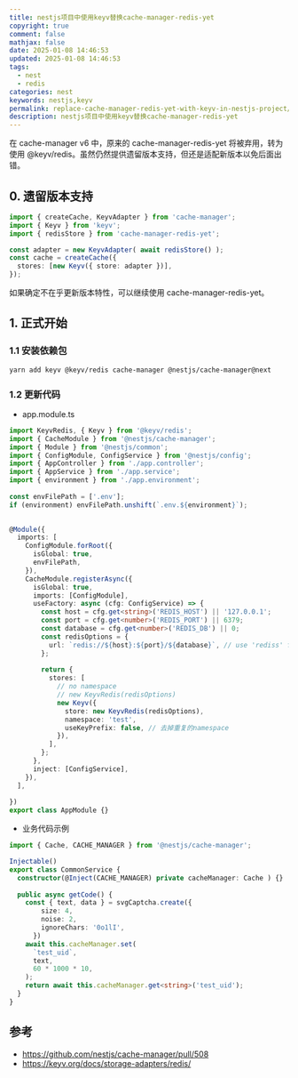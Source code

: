 ```yaml
---
title: nestjs项目中使用keyv替换cache-manager-redis-yet
copyright: true
comment: false
mathjax: false
date: 2025-01-08 14:46:53
updated: 2025-01-08 14:46:53
tags:
  - nest
  - redis
categories: nest
keywords: nestjs,keyv
permalink: replace-cache-manager-redis-yet-with-keyv-in-nestjs-project/
description: nestjs项目中使用keyv替换cache-manager-redis-yet
---
```

在 cache-manager v6 中，原来的 cache-manager-redis-yet 将被弃用，转为使用 @keyv/redis。虽然仍然提供遗留版本支持，但还是适配新版本以免后面出错。

<!--more-->
## 0. 遗留版本支持

```ts
import { createCache, KeyvAdapter } from 'cache-manager';
import { Keyv } from 'keyv';
import { redisStore } from 'cache-manager-redis-yet';

const adapter = new KeyvAdapter( await redisStore() );
const cache = createCache({
  stores: [new Keyv({ store: adapter })],
});
```

如果确定不在乎更新版本特性，可以继续使用 cache-manager-redis-yet。

## 1. 正式开始

### 1.1 安装依赖包

```bash
yarn add keyv @keyv/redis cache-manager @nestjs/cache-manager@next
```

### 1.2 更新代码

- app.module.ts

```ts
import KeyvRedis, { Keyv } from '@keyv/redis';
import { CacheModule } from '@nestjs/cache-manager';
import { Module } from '@nestjs/common';
import { ConfigModule, ConfigService } from '@nestjs/config';
import { AppController } from './app.controller';
import { AppService } from './app.service';
import { environment } from './app.environment';
 
const envFilePath = ['.env'];
if (environment) envFilePath.unshift(`.env.${environment}`);

 
@Module({
  imports: [
    ConfigModule.forRoot({
      isGlobal: true,
      envFilePath,
    }),
    CacheModule.registerAsync({
      isGlobal: true,
      imports: [ConfigModule],
      useFactory: async (cfg: ConfigService) => {
        const host = cfg.get<string>('REDIS_HOST') || '127.0.0.1';
        const port = cfg.get<number>('REDIS_PORT') || 6379;
        const database = cfg.get<number>('REDIS_DB') || 0;
        const redisOptions = {
          url: `redis://${host}:${port}/${database}`, // use 'rediss' for TLS
        };
 
        return {
          stores: [
            // no namespace
            // new KeyvRedis(redisOptions)
            new Keyv({
              store: new KeyvRedis(redisOptions),
              namespace: 'test',
              useKeyPrefix: false, // 去掉重复的namespace
            }),
          ],
        };
      },
      inject: [ConfigService],
    }),
  ],
 
})
export class AppModule {}
```

- 业务代码示例

```ts
import { Cache, CACHE_MANAGER } from '@nestjs/cache-manager';

Injectable()
export class CommonService {
  constructor(@Inject(CACHE_MANAGER) private cacheManager: Cache ) {}
 
  public async getCode() {
    const { text, data } = svgCaptcha.create({
        size: 4,
        noise: 2,
        ignoreChars: '0o1lI',
      })
    await this.cacheManager.set(
      `test_uid`,
      text,
      60 * 1000 * 10,
    );
    return await this.cacheManager.get<string>('test_uid');
  }
}
```

## 参考

- https://github.com/nestjs/cache-manager/pull/508
- https://keyv.org/docs/storage-adapters/redis/